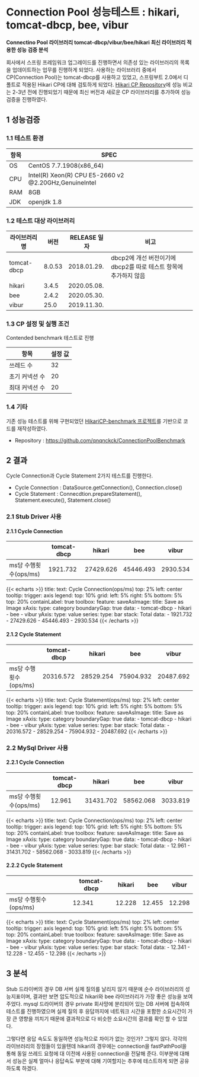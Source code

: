 # Connection Pool 성능테스트 : hikari, tomcat-dbcp, bee, vibur

**Connectino Pool 라이브러리 tomcat-dbcp/vibur/bee/hikari 최신 라이브러리 적용한 성능 검증 분석**
<!--more-->

 회사에서 스프링 프레임워크 업그레이드를 진행하면서 의존성 있는 라이브러리의 목록을 업데이트하는 업무를 진행하게 되었다. 사용하는 라이브러리 중에서 CP(Connection Pool)는 tomcat-dbcp를 사용하고 있었고, 스프링부트 2.0에서 디폴트로 적용된 Hikari CP에 대해 검토하게 되었다. [Hikari CP Repository](https://github.com/brettwooldridge/HikariCP)에 성능 비교는 2-3년 전에 진행되었기 때문에 최신 버전과 새로운 CP 라이브러리를 추가하여 성능검증을 진행하였다.


## 1 성능검증 
### 1.1 테스트 환경

| 항목 | SPEC |
| ------ | ----------- | 
| OS | CentOS 7.7.1908(x86_64) |  
| CPU | Intel(R) Xeon(R) CPU E5-2660 v2 @2.20GHz,GenuineIntel |
| RAM | 8GB |
| JDK | openjdk 1.8 |

### 1.2 테스트 대상 라이브러리
| 라이브러리명 | 버전 | RELEASE 일자 | 비고 |
| ------ | ----------- | ----- | -----|
| tomcat-dbcp | 8.0.53 | 2018.01.29. | dbcp2에 개선 버전이기에 dbcp2를 따로 테스트 항목에 추가하지 않음 |
| hikari | 3.4.5 | 2020.05.08. | |
| bee | 2.4.2 | 2020.05.30. | |
| vibur | 25.0 | 2019.11.30. | |

### 1.3 CP 설정 및 실행 조건
 Contended benchmark 테스트로 진행 

| 항목 | 설정 값 |
| ------ | ----------- |
| 쓰레드 수 | 32 |
| 초기 커넥션 수 | 20 |
| 최대 커넥션 수 | 20 |

### 1.4 기타 
기존 성능 테스트를 위해 구현되었던 [HikariCP-benchmark 프로젝트](https://github.com/brettwooldridge/HikariCP-benchmark)를 기반으로 코드를 재작성하였다. 
* Repository : https://github.com/qnqnckck/ConnectionPoolBenchmark


## 2 결과
 Cycle Connection과 Cycle Statement 2가지 테스트를 진행한다.
 * Cycle Connection : DataSource.getConnection(), Connection.close()
 * Cycle Statement : Connecdtion.prepareStatement(), Statement.execute(), Statement.close()
 
### 2.1 Stub Driver 사용
#### 2.1.1 Cycle Connection

| | tomcat-dbcp | hikari | bee | vibur |
| ------ | ----------- | ----| ----| ---|
| ms당 수행횟수(ops/ms) | 1921.732 | 27429.626 | 45446.493 | 2930.534 |

{{< echarts >}}
title:
    text: Cycle Connection(ops/ms)
    top: 2%
    left: center
tooltip:
    trigger: axis
legend:
    top: 10%
grid:
    left: 5%
    right: 5%
    bottom: 5%
    top: 20%
    containLabel: true
toolbox:
    feature:
        saveAsImage:
            title: Save as Image
xAxis:
    type: category
    boundaryGap: true
    data:
        - tomcat-dbcp
        - hikari
        - bee
        - vibur
yAxis:
    type: value
series:
      type: bar
      stack: Total
      data:
          - 1921.732
          - 27429.626
          - 45446.493
          - 2930.534
{{< /echarts >}}

#### 2.1.2 Cycle Statement
| | tomcat-dbcp | hikari | bee | vibur |
| ------ | ----------- | ----| ----| ---|
| ms당 수행횟수(ops/ms) | 20316.572 | 28529.254 | 75904.932 | 20487.692 |

{{< echarts >}}
title:
    text: Cycle Statement(ops/ms)
    top: 2%
    left: center
tooltip:
    trigger: axis
legend:
    top: 10%
grid:
    left: 5%
    right: 5%
    bottom: 5%
    top: 20%
    containLabel: true
toolbox:
    feature:
        saveAsImage:
            title: Save as Image
xAxis:
    type: category
    boundaryGap: true
    data:
        - tomcat-dbcp
        - hikari
        - bee
        - vibur
yAxis:
    type: value
series:
      type: bar
      stack: Total
      data:
          - 20316.572
          - 28529.254
          - 75904.932
          - 20487.692
{{< /echarts >}}

### 2.2 MySql Driver 사용
#### 2.2.1 Cycle Connection

| | tomcat-dbcp | hikari | bee | vibur |
| ------ | ----------- | ----| ----| ---|
| ms당 수행횟수(ops/ms) | 12.961 | 31431.702 | 58562.068 | 3033.819 |

{{< echarts >}}
title:
    text: Cycle Connection(ops/ms)
    top: 2%
    left: center
tooltip:
    trigger: axis
legend:
    top: 10%
grid:
    left: 5%
    right: 5%
    bottom: 5%
    top: 20%
    containLabel: true
toolbox:
    feature:
        saveAsImage:
            title: Save as Image
xAxis:
    type: category
    boundaryGap: true
    data:
        - tomcat-dbcp
        - hikari
        - bee
        - vibur
yAxis:
    type: value
series:
      type: bar
      stack: Total
      data:
          - 12.961
          - 31431.702
          - 58562.068 
          - 3033.819
{{< /echarts >}}


#### 2.2.2 Cycle Statement
| | tomcat-dbcp | hikari | bee | vibur |
| ------ | ----------- | ----| ----| ---|
| ms당 수행횟수(ops/ms) | 12.341 | 12.228 | 12.455 | 12.298 |

 {{< echarts >}}
title:
    text: Cycle Statement(ops/ms)
    top: 2%
    left: center
tooltip:
    trigger: axis
legend:
    top: 10%
grid:
    left: 5%
    right: 5%
    bottom: 5%
    top: 20%
    containLabel: true
toolbox:
    feature:
        saveAsImage:
            title: Save as Image
xAxis:
    type: category
    boundaryGap: true
    data:
        - tomcat-dbcp
        - hikari
        - bee
        - vibur
yAxis:
    type: value
series:
      type: bar
      stack: Total
      data:
          - 12.341
          - 12.228 
          - 12.455
          - 12.298 
{{< /echarts >}}

## 3 분석
 Stub 드라이버의 경우 DB 서버 실제 질의를 날리지 않기 때문에 순수 라이브러리의 성능지표이며, 결과만 보면 압도적으로 hikari와 bee 라이브러리가 가장 좋은 성능을 보여주었다. mysql 드라이버의 경우 private 회사망에 분리되어 있는 DB 서버에 접속하여 테스트를 진행하였으며 실제 질의 후 응답까지에 네트워크 시간을 포함한 소요시간이 가장 큰 영향을 끼치기 때문에 결과적으로 다 비슷한 소요시간의 결과를 확인 할 수 있었다.

 그렇다면 응답 속도도 동일하면 성능적으로 차이가 없는 것인가? 그렇지 않다. 각각의 라이브러리의 장점들이 있을텐데 hikari의 경우에는 connection을 fastPathPool을 통해 동일 쓰레드 요청에 대 이전에 사용된 connection을 전달해 준다. 이부분에 대해서 성능은 실제 얼마나 응답속도 부분에 대해 기여할지는 추후에 테스트하게 되면 공유 하도록 하겠다. 
